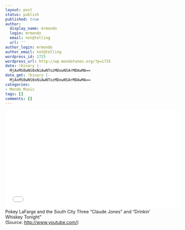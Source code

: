```yaml
---
layout: post
status: publish
published: true
author:
  display_name: mrmondo
  login: mrmondo
  email: not@telling
  url: ''
author_login: mrmondo
author_email: not@telling
wordpress_id: 1725
wordpress_url: http://wp.mondotunes.org/?p=1725
date: !binary |-
  MjAxMS0wNS0xNiAwNTozMDowNSArMDAwMA==
date_gmt: !binary |-
  MjAxMS0wNS0xNiAwNTozMDowNSArMDAwMA==
categories:
- Mondo Music
tags: []
comments: []
---
```

<iframe width="560" height="315" src="//www.youtube.com/embed/55v3om5T7OY" frameborder="0"> </iframe>
Pokey LaFarge and the South City Three &#8220;Claude Jones" and &#8220;Drinkin&#8217; Whiskey Tonight"
<div class="attribution">(<span>Source:</span> <a href="http://www.youtube.com/">http://www.youtube.com/</a>)</div>
